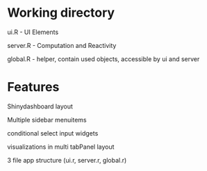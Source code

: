 # Working directory

ui.R - UI Elements

server.R - Computation and Reactivity

global.R - helper, contain used objects, accessible by ui and server

# Features

Shinydashboard layout

Multiple sidebar menuitems

conditional select input widgets

visualizations in multi tabPanel layout

3 file app structure (ui.r, server.r, global.r)

